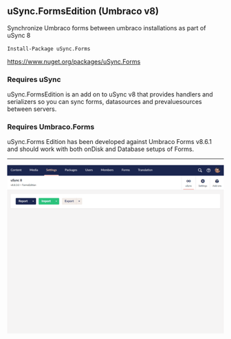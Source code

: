 ## uSync.FormsEdition (Umbraco v8)

Synchronize Umbraco forms between umbraco installations as part of uSync 8

```
Install-Package uSync.Forms
```
https://www.nuget.org/packages/uSync.Forms


### Requires uSync
uSync.FormsEdition is an add on to uSync v8 that provides handlers and serializers 
so you can sync forms, datasources and prevaluesources between servers. 

### Requires Umbraco.Forms
uSync.Forms Edition has been developed against Umbraco Forms v8.6.1 and should 
work with both onDisk and Database setups of Forms. 

---

![uSync.Forms](./dist/usync-forms.gif)

